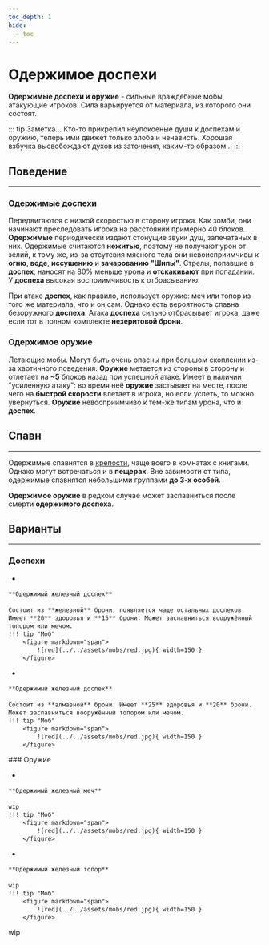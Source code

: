 ```yaml
---
toc_depth: 1
hide:
  - toc
---
```


# Одержимое доспехи

<ItemCard>
<Card style="overflow: hidden;" class="m-0">
    <template #header>
        <Image alt="user header" src="/assets/bestiary/mobs/red.jpg" width="40%"/>
    </template>
    <template #title>Одержимые доспехи</template>
    <template #content>
      <Divider />
      <h3>Броня</h3>
      <ul>
      <li>WIP</li>
      </ul>
      <Divider />
      <h3>Опыт</h3>
      <ul>
      <li>WIP</li>
      </ul>
      <Divider />
      <h3>Здоровье</h3>
      <ul>
      <li>WIP</li>
      </ul>
      <Divider />
      <p>Текстура: bykkake747</p>
    </template>
</Card>
</ItemCard>

**Одержимые доспехи и оружие** - сильные враждебные мобы, атакующие игроков. Сила варьируется от материала, из которого они состоят.

::: tip Заметка...
    Кто-то прикрепил неупокоеные души к доспехам и оружию, теперь ими движет только злоба и ненависть. Хорошая взбучка высвобождают духов из заточения, каким-то образом…
:::

## Поведение
***
### Одержимые доспехи

Передвигаются с низкой скоростью в сторону игрока. Как зомби, они начинают преследовать игрока на расстоянии примерно 40 блоков. **Одержимые** периодически издают стонущие звуки душ, запечатаных в них. Одержимые считаются **нежитью**, поэтому не получают урон от зелий, к тому же, из-за отсутсвия мясного тела они невоисприимчивы к **огню**, **воде**, **иссушению** и **зачарованию "Шипы"**. Стрелы, попавшие в **доспех**, наносят на 80% меньше урона и **отскакивают** при попадании. У **доспеха** высокая восприимчивость к отбрасыванию.

При атаке **доспех**, как правило, использует оружие: меч или топор из того же материала, что и он сам. Однако есть вероятность спавна безоружного **доспеха**. Атака **доспеха** сильно отбрасывает игрока, даже если тот в полном комплекте **незеритовой брони**.


### Одержимое оружие

Летающие мобы. Могут быть очень опасны при большом скоплении из-за хаотичного поведения. **Оружие** метается из стороны в сторону и отлетает на **~5** блоков назад при успешной атаке. Имеет в наличии "усиленную атаку": во время неё **оружие** застывает на месте, после чего на **быстрой скорости** влетает в игрока, но если успеть, то можно увернуться. **Оружие** невосприимчиво к тем-же типам урона, что и **доспех**. 

## Спавн
***

Одержимые спавнятся в [крепости](https://ru.minecraft.wiki/w/Крепость), чаще всего в комнатах с книгами. Однако могут встречаться и в **пещерах**. Вне завимости от типа, одержимые спавнятся небольшими группами **до 3-х особей**.

**Одержимое оружие** в редком случае может заспавниться после смерти **одержимого доспеха**.

## Варианты
***
### Доспехи
<div class="grid cards" markdown>

<!-- Ой да похуй -->

- 

    **Одержимый железный доспех**

    Состоит из **железной** брони, появляется чаще остальных доспехов. Имеет **20** здоровья и **15** брони. Может заспавниться вооружённый топором или мечом.
    !!! tip "Моб"
        <figure markdown="span">
            ![red](../../assets/mobs/red.jpg){ width=150 }
        </figure>

- 

    **Одержимый железный доспех**

    Состоит из **алмазной** брони. Имеет **25** здоровья и **20** брони. Может заспавниться вооружённый топором или мечом.
    !!! tip "Моб"
        <figure markdown="span">
            ![red](../../assets/mobs/red.jpg){ width=150 }
        </figure>

</div>
### Оружие
<div class="grid cards" markdown>

- 

    **Одержимый железный меч**

    wip
    !!! tip "Моб"
        <figure markdown="span">
            ![red](../../assets/mobs/red.jpg){ width=150 }
        </figure>

- 

    **Одержимый железный топор**

    wip
    !!! tip "Моб"
        <figure markdown="span">
            ![red](../../assets/mobs/red.jpg){ width=150 }
        </figure>

</div>

wip